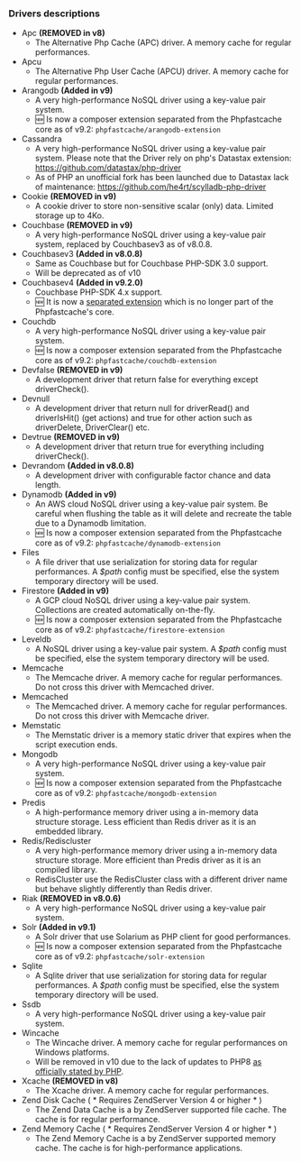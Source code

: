 ### Drivers descriptions
* Apc **(REMOVED in v8)**
  * The Alternative Php Cache (APC) driver. A memory cache for regular performances.
* Apcu
  * The Alternative Php User Cache (APCU) driver. A memory cache for regular performances.
* Arangodb **(Added in v9)**
  * A very high-performance NoSQL driver using a key-value pair system.
  * :new: Is now a composer extension separated from the Phpfastcache core as of v9.2: `phpfastcache/arangodb-extension`
* Cassandra
  * A very high-performance NoSQL driver using a key-value pair system. Please note that the Driver rely on php's Datastax extension: https://github.com/datastax/php-driver
  * As of PHP an unofficial fork has been launched due to Datastax lack of maintenance: https://github.com/he4rt/scylladb-php-driver
* Cookie **(REMOVED in v9)**
  * A cookie driver to store non-sensitive scalar (only) data. Limited storage up to 4Ko.
* Couchbase **(REMOVED in v9)**
  * A very high-performance NoSQL driver using a key-value pair system, replaced by Couchbasev3 as of v8.0.8.
* Couchbasev3 **(Added in v8.0.8)**
  * Same as Couchbase but for Couchbase PHP-SDK 3.0 support.
  * Will be deprecated as of v10
* Couchbasev4 **(Added in v9.2.0)**
  * Couchbase PHP-SDK 4.x support. 
  * :new: It is now a [separated extension](https://github.com/PHPSocialNetwork/couchbasev4-extension) which is no longer part of the Phpfastcache's core.
* Couchdb
  * A very high-performance NoSQL driver using a key-value pair system.
  * :new: Is now a composer extension separated from the Phpfastcache core as of v9.2: `phpfastcache/couchdb-extension`
* Devfalse **(REMOVED in v9)**
   * A development driver that return false for everything except driverCheck().
* Devnull
   * A development driver that return null for driverRead() and driverIsHit() (get actions) and true for other action such as driverDelete, DriverClear() etc.
* Devtrue **(REMOVED in v9)**
   * A development driver that return true for everything including driverCheck().
* Devrandom **(Added in v8.0.8)**
  * A development driver with configurable factor chance and data length.
* Dynamodb **(Added in v9)**
  * An AWS cloud NoSQL driver using a key-value pair system. Be careful when flushing the table as it will delete and recreate the table due to a Dynamodb limitation.
  * :new: Is now a composer extension separated from the Phpfastcache core as of v9.2: `phpfastcache/dynamodb-extension`
* Files
  * A file driver that use serialization for storing data for regular performances. A _$path_ config must be specified, else the system temporary directory will be used.
* Firestore **(Added in v9)**
  * A GCP cloud NoSQL driver using a key-value pair system. Collections are created automatically on-the-fly.
  * :new: Is now a composer extension separated from the Phpfastcache core as of v9.2: `phpfastcache/firestore-extension` 
* Leveldb
  * A NoSQL driver using a key-value pair system. A _$path_ config must be specified, else the system temporary directory will be used.
* Memcache
  * The Memcache driver. A memory cache for regular performances. Do not cross this driver with Memcached driver.
* Memcached
  * The Memcached driver. A memory cache for regular performances. Do not cross this driver with Memcache driver.
* Memstatic
  * The Memstatic driver is a memory static driver that expires when the script execution ends.
* Mongodb
  * A very high-performance NoSQL driver using a key-value pair system.
  * :new: Is now a composer extension separated from the Phpfastcache core as of v9.2: `phpfastcache/mongodb-extension`
* Predis
  * A high-performance memory driver using a in-memory data structure storage. Less efficient than Redis driver as it is an embedded library.
* Redis/Rediscluster
  * A very high-performance memory driver using a in-memory data structure storage. More efficient than Predis driver as it is an compiled library.
  * RedisCluster use the RedisCluster class with a different driver name but behave slightly differently than Redis driver.
* Riak **(REMOVED in v8.0.6)**
  * A very high-performance NoSQL driver using a key-value pair system.
* Solr **(Added in v9.1)**
  * A Solr driver that use Solarium as PHP client for good performances.
  * :new: Is now a composer extension separated from the Phpfastcache core as of v9.2: `phpfastcache/solr-extension`
* Sqlite
  * A Sqlite driver that use serialization for storing data for regular performances. A _$path_ config must be specified, else the system temporary directory will be used.
* Ssdb
  * A very high-performance NoSQL driver using a key-value pair system.
* Wincache
  * The Wincache driver. A memory cache for regular performances on Windows platforms.
  * Will be removed in v10 due to the lack of updates to PHP8 [as officially stated by PHP](https://www.php.net/manual/en/install.windows.recommended.php).
* Xcache **(REMOVED in v8)**
  * The Xcache driver. A memory cache for regular performances.
* Zend Disk Cache ( * Requires ZendServer Version 4 or higher * )
  * The Zend Data Cache is a by ZendServer supported file cache. The cache is for regular performance.
* Zend Memory Cache ( * Requires ZendServer Version 4 or higher * )
  * The Zend Memory Cache is a by ZendServer supported memory cache. The cache is for high-performance applications.
